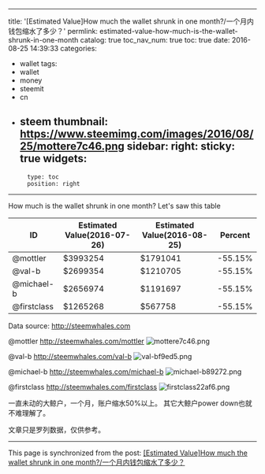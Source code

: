 
---
title: '[Estimated Value]How much the wallet shrunk in one month?/一个月内钱包缩水了多少？'
permlink: estimated-value-how-much-is-the-wallet-shrunk-in-one-month
catalog: true
toc_nav_num: true
toc: true
date: 2016-08-25 14:39:33
categories:
- wallet
tags:
- wallet
- money
- steemit
- cn
- steem
thumbnail: https://www.steemimg.com/images/2016/08/25/mottere7c46.png
sidebar:
    right:
        sticky: true
widgets:
    -
        type: toc
        position: right
---


How much is the wallet shrunk in one month?
Let's saw this table

ID |Estimated Value(2016-07-26)|Estimated Value(2016-08-25)|Percent
----|----|----|----
@mottler|$3993254|$1791041|-55.15%
@val-b|$2699354|$1210705|-55.15%
@michael-b|$2656974|$1191697|-55.15%
@firstclass|$1265268|$567758|-55.15%
Data source:  http://steemwhales.com

@mottler
http://steemwhales.com/mottler
![mottere7c46.png](https://www.steemimg.com/images/2016/08/25/mottere7c46.png)

@val-b
http://steemwhales.com/val-b
![val-bf9ed5.png](https://www.steemimg.com/images/2016/08/25/val-bf9ed5.png)

@michael-b
http://steemwhales.com/michael-b
![michael-b89272.png](https://www.steemimg.com/images/2016/08/25/michael-b89272.png)

@firstclass
http://steemwhales.com/firstclass
![firstclass22af6.png](https://www.steemimg.com/images/2016/08/25/firstclass22af6.png)


一直未动的大鲸户，一个月，账户缩水50%以上。
其它大鲸户power down也就不难理解了。

文章只是罗列数据，仅供参考。

- - -

This page is synchronized from the post: [[Estimated Value]How much the wallet shrunk in one month?/一个月内钱包缩水了多少？](https://steemit.com/@oflyhigh/estimated-value-how-much-is-the-wallet-shrunk-in-one-month)
